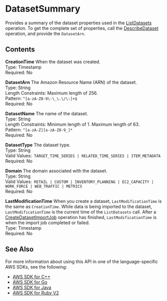 # DatasetSummary<a name="API_DatasetSummary"></a>

Provides a summary of the dataset properties used in the [ListDatasets](API_ListDatasets.md) operation\. To get the complete set of properties, call the [DescribeDataset](API_DescribeDataset.md) operation, and provide the `DatasetArn`\.

## Contents<a name="API_DatasetSummary_Contents"></a>

 **CreationTime**   <a name="forecast-Type-DatasetSummary-CreationTime"></a>
When the dataset was created\.  
Type: Timestamp  
Required: No

 **DatasetArn**   <a name="forecast-Type-DatasetSummary-DatasetArn"></a>
The Amazon Resource Name \(ARN\) of the dataset\.  
Type: String  
Length Constraints: Maximum length of 256\.  
Pattern: `^[a-zA-Z0-9\-\_\.\/\:]+$`   
Required: No

 **DatasetName**   <a name="forecast-Type-DatasetSummary-DatasetName"></a>
The name of the dataset\.  
Type: String  
Length Constraints: Minimum length of 1\. Maximum length of 63\.  
Pattern: `^[a-zA-Z][a-zA-Z0-9_]*`   
Required: No

 **DatasetType**   <a name="forecast-Type-DatasetSummary-DatasetType"></a>
The dataset type\.  
Type: String  
Valid Values:` TARGET_TIME_SERIES | RELATED_TIME_SERIES | ITEM_METADATA`   
Required: No

 **Domain**   <a name="forecast-Type-DatasetSummary-Domain"></a>
The domain associated with the dataset\.  
Type: String  
Valid Values:` RETAIL | CUSTOM | INVENTORY_PLANNING | EC2_CAPACITY | WORK_FORCE | WEB_TRAFFIC | METRICS`   
Required: No

 **LastModificationTime**   <a name="forecast-Type-DatasetSummary-LastModificationTime"></a>
When you create a dataset, `LastModificationTime` is the same as `CreationTime`\. While data is being imported to the dataset, `LastModificationTime` is the current time of the `ListDatasets` call\. After a [CreateDatasetImportJob](API_CreateDatasetImportJob.md) operation has finished, `LastModificationTime` is when the import job completed or failed\.  
Type: Timestamp  
Required: No

## See Also<a name="API_DatasetSummary_SeeAlso"></a>

For more information about using this API in one of the language\-specific AWS SDKs, see the following:
+  [AWS SDK for C\+\+](https://docs.aws.amazon.com/goto/SdkForCpp/forecast-2018-06-26/DatasetSummary) 
+  [AWS SDK for Go](https://docs.aws.amazon.com/goto/SdkForGoV1/forecast-2018-06-26/DatasetSummary) 
+  [AWS SDK for Java](https://docs.aws.amazon.com/goto/SdkForJava/forecast-2018-06-26/DatasetSummary) 
+  [AWS SDK for Ruby V2](https://docs.aws.amazon.com/goto/SdkForRubyV2/forecast-2018-06-26/DatasetSummary) 